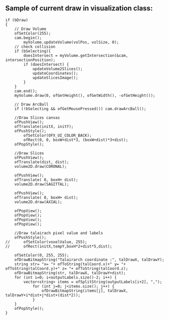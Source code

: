 ## Sample of current draw in visualization class:

	if (bDraw)
	{
		// Draw Volume
		ofSetColor(255);
		cam.begin();
			myVolume.updateVolume(volPos, volSize, 0);
		// check collision
		if (bSelecting){
			doesIntersect = myVolume.getIntersection(&cam, intersectionPosition);
			if (doesIntersect) {
				updateVolume2Slices();
				updateCoordinates();
				updateSlicesImage();
			}
		}
		cam.end();
		myVolume.draw(0, ofGetHeight(), ofGetWidth(), -ofGetHeight());
		
		// Draw ArcBall
		if (!bSelecting && ofGetMousePressed()) cam.drawArcBall();
		
		//Draw Slices canvas
		ofPushView();
		ofTranslate(initX, initY);
		ofPushStyle();
			ofSetColor(OFX_UI_COLOR_BACK);
			ofRect(0, 0, boxW+dist*3, (boxW+dist)*3+dist);
		ofPopStyle();
		
		//Draw Slices
		ofPushView();
		ofTranslate(dist, dist);
		volume2D.draw(CORONAL);
		
		ofPushView();
		ofTranslate( 0, boxH+ dist);
		volume2D.draw(SAGITTAL);
		
		ofPushView();
		ofTranslate( 0, boxH+ dist);
		volume2D.draw(AXIAL);
		
		ofPopView();
		ofPopView();
		ofPopView();
		ofPopView();
		
		//Draw talairach pixel value and labels
		ofPushStyle();
	//		ofSetColor(voxelValue, 255);
	//		ofRect(initX,tempY,boxH*2+dist*5,dist);
		
		ofSetColor(0, 255, 255);
		ofDrawBitmapString("Talairarch coordinate :", talDrawX, talDrawY);
		string str= "x= "+ ofToString(talCoord.x)+" y= "+ ofToString(talCoord.y)+" z= "+ ofToString(talCoord.z);
		ofDrawBitmapString(str, talDrawX, talDrawY+dist);
		for (int i=0; i<outputLabels.size()-2; i++) {
			vector<string> items = ofSplitString(outputLabels[i+2], ",");
				for (int j=0; j<items.size(); j++) {
					ofDrawBitmapString(items[j], talDrawX, talDrawY+i*dist+j*dist+(dist*2));
				}
		}
		ofPopStyle();
	}
